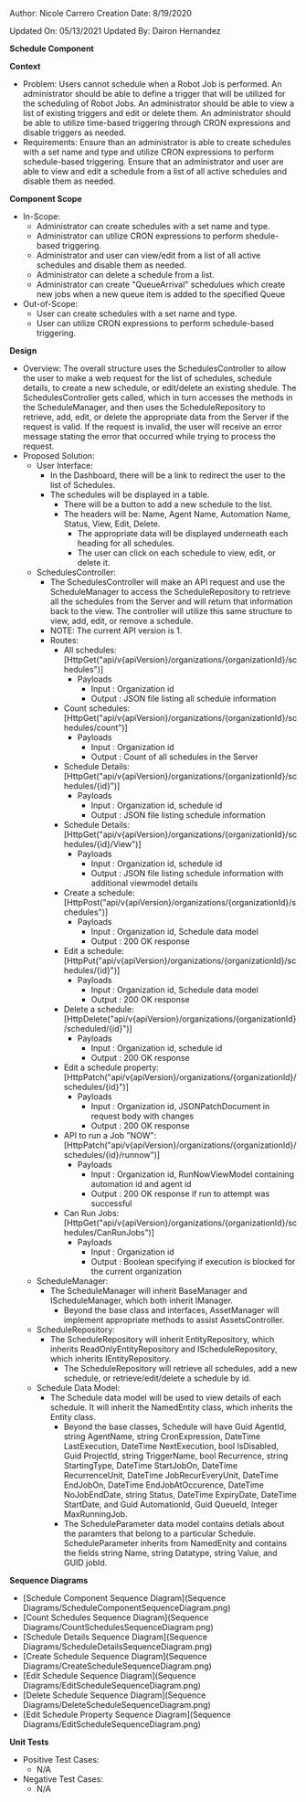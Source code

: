 Author: Nicole Carrero
Creation Date:  8/19/2020

Updated On: 05/13/2021
Updated By: Dairon Hernandez

**Schedule Component**

**Context**

- Problem: Users cannot schedule when a Robot Job is performed.  An administrator should be able to define a trigger that will be utilized for the scheduling of Robot Jobs.  An administrator should be able to view a list of existing triggers and edit or delete them.  An administrator should be able to utilize time-based triggering through CRON expressions and disable triggers as needed.
- Requirements: Ensure than an administrator is able to create schedules with a set name and type and utilize CRON expressions to perform schedule-based triggering.  Ensure that an administrator and user are able to view and edit a schedule from a list of all active schedules and disable them as needed.

**Component Scope**

- In-Scope:
  - Administrator can create schedules with a set name and type.
  - Administrator can utilize CRON expressions to perform shedule-based triggering.
  - Administrator and user can view/edit from a list of all active schedules and disable them as needed.
  - Administrator can delete a schedule from a list. 
  - Administrator can create "QueueArrival" schedulues which create new jobs when a new queue item is added to the specified Queue 
- Out-of-Scope:
  - User can create schedules with a set name and type.
  - User can utilize CRON expressions to perform schedule-based triggering.

**Design**

- Overview:  The overall structure uses the SchedulesController to allow the user to make a web request for the list of schedules, schedule details, to create a new schedule, or edit/delete an existing shedule.  The SchedulesController gets called, which in turn accesses the methods in the ScheduleManager, and then uses the ScheduleRepository to retrieve, add, edit, or delete the appropriate data from the Server if the request is valid.  If the request is invalid, the user will receive an error message stating the error that occurred while trying to process the request.
- Proposed Solution:
  - User Interface:
    - In the Dashboard, there will be a link to redirect the user to the list of Schedules.
    - The schedules will be displayed in a table.
      - There will be a button to add a new schedule to the list.
      - The headers will be: Name, Agent Name, Automation Name, Status, View, Edit, Delete.
        - The appropriate data will be displayed underneath each heading for all schedules.
        - The user can click on each schedule to view, edit, or delete it.
  - SchedulesController:
    - The SchedulesController will make an API request and use the ScheduleManager to access the ScheduleRepository to retrieve all the schedules from the Server and will return that information back to the view.  The controller will utilize this same structure to view, add, edit, or remove a schedule.
    - NOTE: The current API version is 1.
    - Routes:
      - All schedules: [HttpGet("api/v{apiVersion}/organizations/{organizationId}/schedules")]
        - Payloads
          - Input : Organization id
          - Output : JSON file listing all schedule information
      - Count schedules: [HttpGet("api/v{apiVersion}/organizations/{organizationId}/schedules/count")]
        - Payloads
          - Input : Organization id
          - Output : Count of all schedules in the Server
      - Schedule Details: [HttpGet("api/v{apiVersion}/organizations/{organizationId}/schedules/{id}")]
        - Payloads
          - Input : Organization id, schedule id
          - Output : JSON file listing schedule information
      - Schedule Details: [HttpGet("api/v{apiVersion}/organizations/{organizationId}/schedules/{id}/View")]
        - Payloads
          - Input : Organization id, schedule id
          - Output : JSON file listing schedule information with additional viewmodel details
      - Create a schedule: [HttpPost("api/v{apiVersion}/organizations/{organizationId}/schedules")]
        - Payloads
          - Input : Organization id, Schedule data model
          - Output : 200 OK response
      - Edit a schedule: [HttpPut("api/v{apiVersion}/organizations/{organizationId}/schedules/{id}")]
        - Payloads
          - Input : Organization id, Schedule data model
          - Output : 200 OK response
      - Delete a schedule: [HttpDelete("api/v{apiVersion}/organizations/{organizationId}/scheduled/{id}")]
        - Payloads
          - Input : Organization id, schedule id
          - Output : 200 OK response
      - Edit a schedule property: [HttpPatch("api/v{apiVersion}/organizations/{organizationId}/schedules/{id}")]
        - Payloads
          - Input : Organization id, JSONPatchDocument in request body with changes
          - Output : 200 OK response
      - API to run a Job "NOW": [HttpPatch("api/v{apiVersion}/organizations/{organizationId}/schedules/{id}/runnow")]
        - Payloads
          - Input : Organization id, RunNowViewModel containing automation id and agent id
          - Output : 200 OK response if run to attempt was successful
      - Can Run Jobs: [HttpGet("api/v{apiVersion}/organizations/{organizationId}/schedules/CanRunJobs")]
        - Payloads
          - Input : Organization id
          - Output : Boolean specifying if execution is blocked for the current organization
  - ScheduleManager:
    - The ScheduleManager will inherit BaseManager and IScheduleManager, which both inherit IManager.
      - Beyond the base class and interfaces, AssetManager will implement appropriate methods to assist AssetsController.
  - ScheduleRepository:
    - The ScheduleRepository will inherit EntityRepository, which inherits ReadOnlyEntityRepository and IScheduleRepository, which inherits IEntityRepository.
      - The ScheduleRepository will retrieve all schedules, add a new schedule, or retrieve/edit/delete a schedule by id.
  - Schedule Data Model:
    - The Schedule data model will be used to view details of each schedule.  It will inherit the NamedEntity class, which inherits the Entity class.
      - Beyond the base classes, Schedule will have Guid AgentId, string AgentName, string CronExpression, DateTime LastExecution, DateTime NextExecution, bool IsDisabled, Guid ProjectId, string TriggerName, bool Recurrence, string StartingType, DateTime StartJobOn, DateTime RecurrenceUnit, DateTime JobRecurEveryUnit,  DateTime EndJobOn, DateTime EndJobAtOccurence, DateTime NoJobEndDate, string Status, DateTime ExpiryDate, DateTime StartDate, and Guid AutomationId, Guid QueueId, Integer MaxRunningJob.
      - The ScheduleParameter data model contains detials about the paramters that belong to a particular Schedule. ScheduleParameter inherits from NamedEnity and contains the fields string Name, string Datatype, string Value, and GUID jobId.


**Sequence Diagrams**

- [Schedule Component Sequence Diagram](Sequence Diagrams/ScheduleComponentSequenceDiagram.png)
- [Count Schedules Sequence Diagram](Sequence Diagrams/CountSchedulesSequenceDiagram.png)
- [Schedule Details Sequence Diagram](Sequence Diagrams/ScheduleDetailsSequenceDiagram.png)
- [Create Schedule Sequence Diagram](Sequence Diagrams/CreateScheduleSequenceDiagram.png)
- [Edit Schedule Sequence Diagram](Sequence Diagrams/EditScheduleSequenceDiagram.png)
- [Delete Schedule Sequence Diagram](Sequence Diagrams/DeleteScheduleSequenceDiagram.png)
- [Edit Schedule Property Sequence Diagram](Sequence Diagrams/EditScheduleSequenceDiagram.png)

**Unit Tests**

- Positive Test Cases:
  - N/A
- Negative Test Cases:
  - N/A